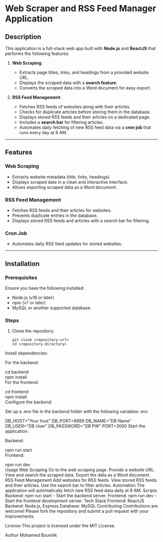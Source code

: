 # Web Scraper and RSS Feed Manager Application  

## Description  
This application is a full-stack web app built with **Node.js** and **ReactJS** that performs the following features:  
1. **Web Scraping**:  
   - Extracts page titles, links, and headings from a provided website URL.  
   - Displays the scraped data with a **search feature**.  
   - Converts the scraped data into a Word document for easy export.  

2. **RSS Feed Management**:  
   - Fetches RSS feeds of websites along with their articles.  
   - Checks for duplicate articles before storing them in the database.  
   - Displays stored RSS feeds and their articles on a dedicated page.  
   - Includes a **search bar** for filtering articles.  
   - Automates daily fetching of new RSS feed data via a **cron job** that runs every day at 8 AM.  

---

## Features  

### Web Scraping  
- Extracts website metadata (title, links, headings).  
- Displays scraped data in a clean and interactive interface.  
- Allows exporting scraped data as a Word document.  

### RSS Feed Management  
- Fetches RSS feeds and their articles for websites.  
- Prevents duplicate entries in the database.  
- Displays stored RSS feeds and articles with a search bar for filtering.  

### Cron Job  
- Automates daily RSS feed updates for stored websites.  

---

## Installation  

### Prerequisites  
Ensure you have the following installed:  
- Node.js (v16 or later)  
- npm (v7 or later)  
- MySQL or another supported database  

### Steps  
1. Clone the repository:  
   ```  
   git clone <repository-url>  
   cd <repository-directory>  
Install dependencies:

For the backend:



cd backend  
npm install  
For the frontend:



cd frontend  
npm install  
Configure the backend:

Set up a .env file in the backend folder with the following variables:
env

DB_HOST="Your host"
DB_PORT=8889
DB_NAME="DB Name"
DB_USER="DB User"
DB_PASSWORD="DB PW"
PORT=3000
Start the application:

Backend:



npm run start  
Frontend:



npm run dev  
Usage
Web Scraping
Go to the web scraping page.
Provide a website URL.
View and search the scraped data.
Export the data as a Word document.
RSS Feed Management
Add websites for RSS feeds.
View stored RSS feeds and their articles.
Use the search bar to filter articles.
Automation
The application will automatically fetch new RSS feed data daily at 8 AM.
Scripts
Backend:
npm run start - Start the backend server.
Frontend:
npm run dev - Start the frontend development server.
Tech Stack
Frontend: ReactJS
Backend: Node.js, Express
Database: MySQL
Contributing
Contributions are welcome! Please fork the repository and submit a pull request with your improvements.

License
This project is licensed under the MIT License.

Author
Mohamed Boumlik
